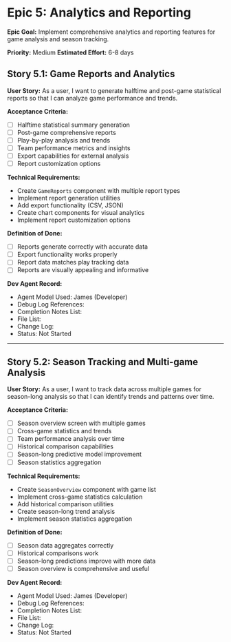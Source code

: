# Epic 5: Analytics and Reporting

**Epic Goal:** Implement comprehensive analytics and reporting features for game analysis and season tracking.

**Priority:** Medium
**Estimated Effort:** 6-8 days

## Story 5.1: Game Reports and Analytics

**User Story:** As a user, I want to generate halftime and post-game statistical reports so that I can analyze game performance and trends.

**Acceptance Criteria:**
- [ ] Halftime statistical summary generation
- [ ] Post-game comprehensive reports
- [ ] Play-by-play analysis and trends
- [ ] Team performance metrics and insights
- [ ] Export capabilities for external analysis
- [ ] Report customization options

**Technical Requirements:**
- Create `GameReports` component with multiple report types
- Implement report generation utilities
- Add export functionality (CSV, JSON)
- Create chart components for visual analytics
- Implement report customization options

**Definition of Done:**
- [ ] Reports generate correctly with accurate data
- [ ] Export functionality works properly
- [ ] Report data matches play tracking data
- [ ] Reports are visually appealing and informative

**Dev Agent Record:**
- Agent Model Used: James (Developer)
- Debug Log References: 
- Completion Notes List:
- File List:
- Change Log:
- Status: Not Started

---

## Story 5.2: Season Tracking and Multi-game Analysis

**User Story:** As a user, I want to track data across multiple games for season-long analysis so that I can identify trends and patterns over time.

**Acceptance Criteria:**
- [ ] Season overview screen with multiple games
- [ ] Cross-game statistics and trends
- [ ] Team performance analysis over time
- [ ] Historical comparison capabilities
- [ ] Season-long predictive model improvement
- [ ] Season statistics aggregation

**Technical Requirements:**
- Create `SeasonOverview` component with game list
- Implement cross-game statistics calculation
- Add historical comparison utilities
- Create season-long trend analysis
- Implement season statistics aggregation

**Definition of Done:**
- [ ] Season data aggregates correctly
- [ ] Historical comparisons work
- [ ] Season-long predictions improve with more data
- [ ] Season overview is comprehensive and useful

**Dev Agent Record:**
- Agent Model Used: James (Developer)
- Debug Log References: 
- Completion Notes List:
- File List:
- Change Log:
- Status: Not Started 